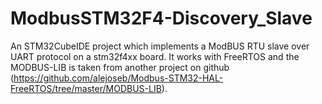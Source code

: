 # ModbusSTM32F4-Discovery_Slave
 An STM32CubeIDE project which implements a ModBUS RTU slave over UART protocol on a stm32f4xx board. It works with FreeRTOS and the MODBUS-LIB is taken from another project on github (https://github.com/alejoseb/Modbus-STM32-HAL-FreeRTOS/tree/master/MODBUS-LIB).
